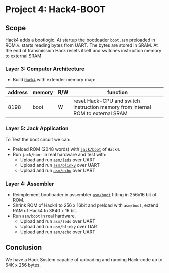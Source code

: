 # Project 4: Hack4-BOOT

## Scope
Hack4 adds a bootlogic. At startup the bootloader `boot.asm` preloaded in ROM.v. starts reading bytes from UART. The bytes are stored in SRAM. At the end of transmission Hack resets itself and switches instruction memory to external SRAM.


### Layer 3: Computer Architecture
* Build [`Hack4`](Hack4) with extender memory map:

 |address | memory|R/W|function|
 |-|-|-|-|
 |8198|boot|W|reset Hack-CPU and switch instruction memory from internal ROM to external SRAM|

### Layer 5: Jack Application

To Test the boot circuit we can:
* Preload ROM (2048 words) with [`jack/boot`](jack/boot) of `Hack4`.
* Run `jack/boot` in real hardware and test with:
	- Upload and run [`asm/leds`](asm/leds) over UART
	- Upload and run [`asm/blinky`](asm/blinky) over UART
	- Upload and run [`asm/echo`](asm/echo) over UART

### Layer 4: Assembler
* Reimplement bootloader in assembler [`asm/boot`](asm/boot) fitting in 256x16 bit of ROM.
* Shrink ROM of Hack4 to 256 x 16bit and preload with `asm/boot`, extend RAM of Hack4 to 3840 x 16 bit.
* Run `asm/boot` in real hardware.
	- Upload and run `asm/leds` over UART
	- Upload and run `asm/blinky` over UAR
	- Upload and run `asm/echo` over UART

## Conclusion

We have a Hack System capable of uploading and running Hack-code up to 64K x 256 bytes.
